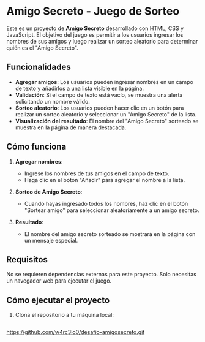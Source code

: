 # Amigo Secreto - Juego de Sorteo

Este es un proyecto de **Amigo Secreto** desarrollado con HTML, CSS y JavaScript. El objetivo del juego es permitir a los usuarios ingresar los nombres de sus amigos y luego realizar un sorteo aleatorio para determinar quién es el "Amigo Secreto".

## Funcionalidades

- **Agregar amigos**: Los usuarios pueden ingresar nombres en un campo de texto y añadirlos a una lista visible en la página.
- **Validación**: Si el campo de texto está vacío, se muestra una alerta solicitando un nombre válido.
- **Sorteo aleatorio**: Los usuarios pueden hacer clic en un botón para realizar un sorteo aleatorio y seleccionar un "Amigo Secreto" de la lista.
- **Visualización del resultado**: El nombre del "Amigo Secreto" sorteado se muestra en la página de manera destacada.

## Cómo funciona

1. **Agregar nombres**: 
   - Ingrese los nombres de tus amigos en el campo de texto.
   - Haga clic en el botón "Añadir" para agregar el nombre a la lista.
   
2. **Sorteo de Amigo Secreto**: 
   - Cuando hayas ingresado todos los nombres, haz clic en el botón "Sortear amigo" para seleccionar aleatoriamente a un amigo secreto.

3. **Resultado**: 
   - El nombre del amigo secreto sorteado se mostrará en la página con un mensaje especial.

## Requisitos

No se requieren dependencias externas para este proyecto. Solo necesitas un navegador web para ejecutar el juego.

## Cómo ejecutar el proyecto

1. Clona el repositorio a tu máquina local:

   ```bash
https://github.com/w4rc3lo0/desafio-amigosecreto.git

